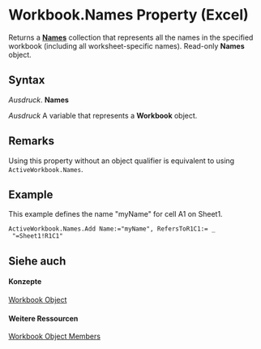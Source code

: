 
# Workbook.Names Property (Excel)

Returns a  **[Names](ffecf89d-7bae-c470-8e37-608857a9de2a.md)** collection that represents all the names in the specified workbook (including all worksheet-specific names). Read-only **Names** object.


## Syntax

 _Ausdruck_. **Names**

 _Ausdruck_ A variable that represents a **Workbook** object.


## Remarks

Using this property without an object qualifier is equivalent to using  `ActiveWorkbook.Names`.


## Example

This example defines the name "myName" for cell A1 on Sheet1.


```
ActiveWorkbook.Names.Add Name:="myName", RefersToR1C1:= _ 
 "=Sheet1!R1C1"
```


## Siehe auch


#### Konzepte


[Workbook Object](8c00aa60-c974-eed3-0812-3c9625eb0d4c.md)
#### Weitere Ressourcen


[Workbook Object Members](http://msdn.microsoft.com/library/dce102a3-25de-3ff4-2ce5-bc56e08baca7%28Office.15%29.aspx)